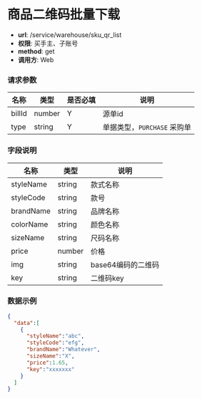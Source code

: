 商品二维码批量下载
====

- **url**: /service/warehouse/sku_qr_list
- **权限**: 买手主、子账号
- **method**: get  
- **调用方**: Web

### 请求参数
|  名称  |  类型  | 是否必填 |             说明            |
|--------|--------|----------|-----------------------------|
| billId | number | Y        | 源单id                      |
| type   | string | Y        | 单据类型，`PURCHASE` 采购单 |


### 字段说明

|    名称   |  类型  |        说明        |
|-----------|--------|--------------------|
| styleName | string | 款式名称           |
| styleCode | string | 款号               |
| brandName | string | 品牌名称           |
| colorName | string | 颜色名称           |
| sizeName  | string | 尺码名称           |
| price     | number | 价格               |
| img       | string | base64编码的二维码 |
| key       | string | 二维码key          |


### 数据示例

```json
{
  "data":[
    {
      "styleName":"abc",
      "styleCode":"efg",
      "brandName":"Whatever",
      "sizeName":"X",
      "price":1.65,
      "key":"xxxxxxx"
    }
  ]
}
```